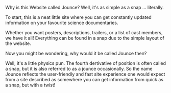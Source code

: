 Why is this Website called Jounce? Well, it's as simple as a snap ... literally.

To start, this is a neat little site where you can get constantly updated information on your favourite science documentaries.

Whether you want posters, descriptions, trailers, or a list of cast members, we have it all! Everything can be found in a snap due to the simple layout of the website.

Now you might be wondering, why would it be called Jounce then?

Well, it's a little physics pun. The fourth dertivative of position is often called a snap, but it is also referred to as a jounce occasionally. So the name Jounce reflects the user-friendly and fast site experience one would expect from a site described as somewhere you can get information from quick as a snap, but with a twist!
